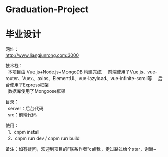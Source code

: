 # Graduation-Project
# 毕业设计

网址：  
  http://www.liangjunrong.com:3000  

技术栈：  
&nbsp;&nbsp;本项目由 Vue.js+Node.js+MongoDB 构建完成  
&nbsp;&nbsp;前端使用了Vue.js、vue-router、Vuex、axios、ElementUI、vue-lazyload、vue-infinite-scroll等  
&nbsp;&nbsp;后台使用了Express框架  
&nbsp;&nbsp;数据库使用了Mongoose框架  

目录：  
&nbsp;&nbsp;server：后台代码  
&nbsp;&nbsp;src：前端代码  
 
使用：  
&nbsp;&nbsp;1、cnpm install  
&nbsp;&nbsp;2、cnpm run dev / cnpm run build  

备注：如有疑问，欢迎到项目的“联系作者”call我，走过路过给个star，谢谢~  
